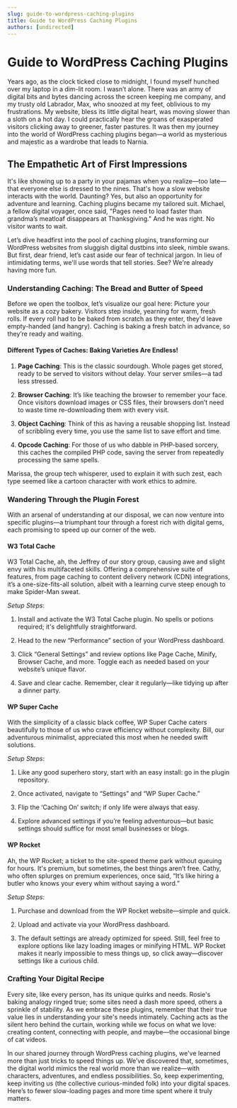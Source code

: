 ```yaml
---
slug: guide-to-wordpress-caching-plugins
title: Guide to WordPress Caching Plugins
authors: [undirected]
---
```



# Guide to WordPress Caching Plugins

Years ago, as the clock ticked close to midnight, I found myself hunched over my laptop in a dim-lit room. I wasn’t alone. There was an army of digital bits and bytes dancing across the screen keeping me company, and my trusty old Labrador, Max, who snoozed at my feet, oblivious to my frustrations. My website, bless its little digital heart, was moving slower than a sloth on a hot day. I could practically hear the groans of exasperated visitors clicking away to greener, faster pastures. It was then my journey into the world of WordPress caching plugins began—a world as mysterious and majestic as a wardrobe that leads to Narnia.

## The Empathetic Art of First Impressions

It's like showing up to a party in your pajamas when you realize—too late—that everyone else is dressed to the nines. That's how a slow website interacts with the world. Daunting? Yes, but also an opportunity for adventure and learning. Caching plugins became my tailored suit. Michael, a fellow digital voyager, once said, "Pages need to load faster than grandma’s meatloaf disappears at Thanksgiving." And he was right. No visitor wants to wait. 

Let’s dive headfirst into the pool of caching plugins, transforming our WordPress websites from sluggish digital dustbins into sleek, nimble swans. But first, dear friend, let’s cast aside our fear of technical jargon. In lieu of intimidating terms, we'll use words that tell stories. See? We're already having more fun.

### Understanding Caching: The Bread and Butter of Speed

Before we open the toolbox, let’s visualize our goal here: Picture your website as a cozy bakery. Visitors step inside, yearning for warm, fresh rolls. If every roll had to be baked from scratch as they enter, they'd leave empty-handed (and hangry). Caching is baking a fresh batch in advance, so they’re ready and waiting.

#### Different Types of Caches: Baking Varieties Are Endless!

1. **Page Caching**: This is the classic sourdough. Whole pages get stored, ready to be served to visitors without delay. Your server smiles—a tad less stressed.
   
2. **Browser Caching**: It’s like teaching the browser to remember your face. Once visitors download images or CSS files, their browsers don’t need to waste time re-downloading them with every visit.

3. **Object Caching**: Think of this as having a reusable shopping list. Instead of scribbling every time, you use the same list to save effort and time.

4. **Opcode Caching**: For those of us who dabble in PHP-based sorcery, this caches the compiled PHP code, saving the server from repeatedly processing the same spells.

Marissa, the group tech whisperer, used to explain it with such zest, each type seemed like a cartoon character with work ethics to admire.

### Wandering Through the Plugin Forest

With an arsenal of understanding at our disposal, we can now venture into specific plugins—a triumphant tour through a forest rich with digital gems, each promising to speed up our corner of the web.

#### **W3 Total Cache**

W3 Total Cache, ah, the Jeffrey of our story group, causing awe and slight envy with his multifaceted skills. Offering a comprehensive suite of features, from page caching to content delivery network (CDN) integrations, it’s a one-size-fits-all solution, albeit with a learning curve steep enough to make Spider-Man sweat.

*Setup Steps*:

1. Install and activate the W3 Total Cache plugin. No spells or potions required; it's delightfully straightforward.
   
2. Head to the new “Performance” section of your WordPress dashboard.
   
3. Click “General Settings” and review options like Page Cache, Minify, Browser Cache, and more. Toggle each as needed based on your website’s unique flavor.

4. Save and clear cache. Remember, clear it regularly—like tidying up after a dinner party.

#### **WP Super Cache**

With the simplicity of a classic black coffee, WP Super Cache caters beautifully to those of us who crave efficiency without complexity. Bill, our adventurous minimalist, appreciated this most when he needed swift solutions.

*Setup Steps*:

1. Like any good superhero story, start with an easy install: go in the plugin repository.

2. Once activated, navigate to “Settings” and “WP Super Cache.”

3. Flip the ‘Caching On’ switch; if only life were always that easy.

4. Explore advanced settings if you’re feeling adventurous—but basic settings should suffice for most small businesses or blogs.

#### **WP Rocket**

Ah, the WP Rocket; a ticket to the site-speed theme park without queuing for hours. It's premium, but sometimes, the best things aren’t free. Cathy, who often splurges on premium experiences, once said, “It’s like hiring a butler who knows your every whim without saying a word.”

*Setup Steps*:

1. Purchase and download from the WP Rocket website—simple and quick.

2. Upload and activate via your WordPress dashboard.

3. The default settings are already optimized for speed. Still, feel free to explore options like lazy loading images or minifying HTML. WP Rocket makes it nearly impossible to mess things up, so click away—discover settings like a curious child.

### Crafting Your Digital Recipe

Every site, like every person, has its unique quirks and needs. Rosie's baking analogy ringed true; some sites need a dash more speed, others a sprinkle of stability. As we embrace these plugins, remember that their true value lies in understanding your site's needs intimately. Caching acts as the silent hero behind the curtain, working while we focus on what we love: creating content, connecting with people, and maybe—the occasional binge of cat videos.

In our shared journey through WordPress caching plugins, we've learned more than just tricks to speed things up. We’ve discovered that, sometimes, the digital world mimics the real world more than we realize—with characters, adventures, and endless possibilities. So, keep experimenting, keep inviting us (the collective curious-minded folk) into your digital spaces. Here’s to fewer slow-loading pages and more time spent where it truly matters.